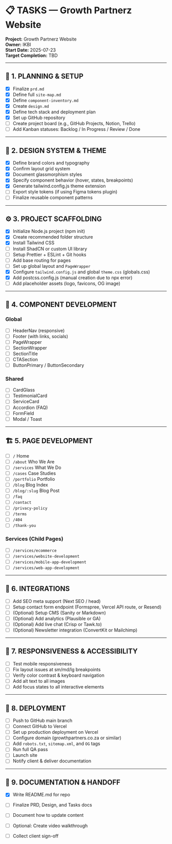 # 📋 TASKS — Growth Partnerz Website

**Project:** Growth Partnerz Website  
**Owner:** IKBI  
**Start Date:** 2025-07-23  
**Target Completion:** TBD  

---

## 🧠 1. PLANNING & SETUP

- [x] Finalize `prd.md`
- [x] Define full `site-map.md`
- [x] Define `component-inventory.md`
- [x] Create `design.md`
- [x] Define tech stack and deployment plan
- [x] Set up GitHub repository
- [ ] Create project board (e.g., GitHub Projects, Notion, Trello)
- [ ] Add Kanban statuses: Backlog / In Progress / Review / Done

---

## 🎨 2. DESIGN SYSTEM & THEME

- [x] Define brand colors and typography
- [x] Confirm layout grid system
- [x] Document glassmorphism styles
- [x] Specify component behavior (hover, states, breakpoints)
- [x] Generate tailwind.config.js theme extension
- [ ] Export style tokens (if using Figma tokens plugin)
- [ ] Finalize reusable component patterns

---

## ⚙️ 3. PROJECT SCAFFOLDING

- [x] Initialize Node.js project (npm init)
- [x] Create recommended folder structure
- [x] Install Tailwind CSS
- [ ] Install ShadCN or custom UI library
- [ ] Setup Prettier + ESLint + Git hooks
- [ ] Add base routing for pages
- [ ] Set up global layout and `PageWrapper`
- [x] Configure `tailwind.config.js` and global `theme.css` (globals.css)
- [x] Add postcss.config.js (manual creation due to npx error)
- [ ] Add placeholder assets (logo, favicons, OG image)

---

## 🧩 4. COMPONENT DEVELOPMENT

### Global
- [ ] HeaderNav (responsive)
- [ ] Footer (with links, socials)
- [ ] PageWrapper
- [ ] SectionWrapper
- [ ] SectionTitle
- [ ] CTASection
- [ ] ButtonPrimary / ButtonSecondary

### Shared
- [ ] CardGlass
- [ ] TestimonialCard
- [ ] ServiceCard
- [ ] Accordion (FAQ)
- [ ] FormField
- [ ] Modal / Toast

---

## 🏗️ 5. PAGE DEVELOPMENT

- [ ] `/` Home
- [ ] `/about` Who We Are
- [ ] `/services` What We Do
- [ ] `/cases` Case Studies
- [ ] `/portfolio` Portfolio
- [ ] `/blog` Blog Index
- [ ] `/blog/:slug` Blog Post
- [ ] `/faq`
- [ ] `/contact`
- [ ] `/privacy-policy`
- [ ] `/terms`
- [ ] `/404`
- [ ] `/thank-you`

### Services (Child Pages)
- [ ] `/services/ecommerce`
- [ ] `/services/website-development`
- [ ] `/services/mobile-app-development`
- [ ] `/services/web-app-development`

---

## 🔌 6. INTEGRATIONS

- [ ] Add SEO meta support (Next SEO / head)
- [ ] Setup contact form endpoint (Formspree, Vercel API route, or Resend)
- [ ] (Optional) Setup CMS (Sanity or Markdown)
- [ ] (Optional) Add analytics (Plausible or GA)
- [ ] (Optional) Add live chat (Crisp or Tawk.to)
- [ ] (Optional) Newsletter integration (ConvertKit or Mailchimp)

---

## 📱 7. RESPONSIVENESS & ACCESSIBILITY

- [ ] Test mobile responsiveness
- [ ] Fix layout issues at sm/md/lg breakpoints
- [ ] Verify color contrast & keyboard navigation
- [ ] Add alt text to all images
- [ ] Add focus states to all interactive elements

---

## 🚀 8. DEPLOYMENT

- [ ] Push to GitHub main branch
- [ ] Connect GitHub to Vercel
- [ ] Set up production deployment on Vercel
- [ ] Configure domain (growthpartners.co.za or similar)
- [ ] Add `robots.txt`, `sitemap.xml`, and `OG` tags
- [ ] Run full QA pass
- [ ] Launch site
- [ ] Notify client & deliver documentation

---

## 🧾 9. DOCUMENTATION & HANDOFF

- [x] Write README.md for repo
- [ ] Finalize PRD, Design, and Tasks docs
- [ ] Document how to update content
- [ ] Optional: Create video walkthrough
- [ ] Collect client sign-off

